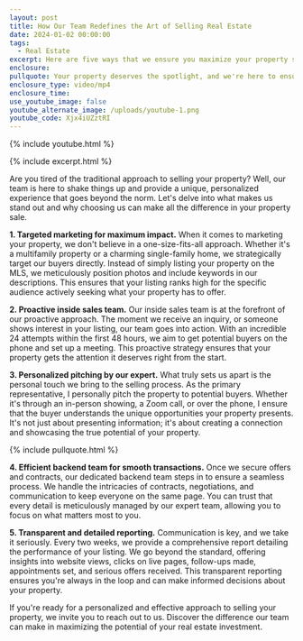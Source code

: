 ```yaml
---
layout: post
title: How Our Team Redefines the Art of Selling Real Estate
date: 2024-01-02 00:00:00
tags:
  - Real Estate
excerpt: Here are five ways that we ensure you maximize your property sale.
enclosure:
pullquote: Your property deserves the spotlight, and we're here to ensure it gets it.
enclosure_type: video/mp4
enclosure_time:
use_youtube_image: false
youtube_alternate_image: /uploads/youtube-1.png
youtube_code: Xjx4iUZztRI
---
```

{% include youtube.html %}

{% include excerpt.html %}

Are you tired of the traditional approach to selling your property? Well, our team is here to shake things up and provide a unique, personalized experience that goes beyond the norm. Let's delve into what makes us stand out and why choosing us can make all the difference in your property sale.

**1\. Targeted marketing for maximum impact.** When it comes to marketing your property, we don't believe in a one-size-fits-all approach. Whether it's a multifamily property or a charming single-family home, we strategically target our buyers directly. Instead of simply listing your property on the MLS, we meticulously position photos and include keywords in our descriptions. This ensures that your listing ranks high for the specific audience actively seeking what your property has to offer.

**2\. Proactive inside sales team.** Our inside sales team is at the forefront of our proactive approach. The moment we receive an inquiry, or someone shows interest in your listing, our team goes into action. With an incredible 24 attempts within the first 48 hours, we aim to get potential buyers on the phone and set up a meeting. This proactive strategy ensures that your property gets the attention it deserves right from the start.

**3\. Personalized pitching by our expert.** What truly sets us apart is the personal touch we bring to the selling process. As the primary representative, I personally pitch the property to potential buyers. Whether it's through an in-person showing, a Zoom call, or over the phone, I ensure that the buyer understands the unique opportunities your property presents. It's not just about presenting information; it's about creating a connection and showcasing the true potential of your property.

{% include pullquote.html %}

**4\. Efficient backend team for smooth transactions.** Once we secure offers and contracts, our dedicated backend team steps in to ensure a seamless process. We handle the intricacies of contracts, negotiations, and communication to keep everyone on the same page. You can trust that every detail is meticulously managed by our expert team, allowing you to focus on what matters most to you.

**5\. Transparent and detailed reporting.** Communication is key, and we take it seriously. Every two weeks, we provide a comprehensive report detailing the performance of your listing. We go beyond the standard, offering insights into website views, clicks on live pages, follow-ups made, appointments set, and serious offers received. This transparent reporting ensures you're always in the loop and can make informed decisions about your property.

If you're ready for a personalized and effective approach to selling your property, we invite you to reach out to us. Discover the difference our team can make in maximizing the potential of your real estate investment.